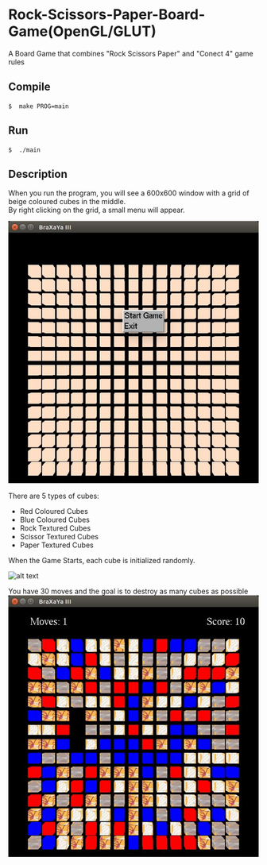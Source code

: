 # Rock-Scissors-Paper-Board-Game(OpenGL/GLUT)
A Board Game that combines "Rock Scissors Paper" and "Conect 4" game rules

## Compile  
```{r, engine='bash', count_lines}
$  make PROG=main
```

## Run   
```{r, engine='bash', count_lines}
$  ./main
```

## Description

When you run the program, you will see a 600x600 window with a grid of beige coloured cubes in the middle.  
By right clicking on the grid, a small menu will appear.  

![alt text](https://github.com/irineos/Rock-Scissors-Paper-Board-Game/blob/main/start.png)  

There are 5 types of cubes:  
  - Red Coloured Cubes  
  - Blue Coloured Cubes
  - Rock Textured Cubes
  - Scissor Textured Cubes
  - Paper Textured Cubes
  
When the Game Starts, each cube is initialized randomly.

![alt text](https://github.com/irineos/Rock-Scissors-Paper-Board-Game/blob/main/game.png)  

You have 30 moves and the goal is to destroy as many cubes as possible
![alt text](https://github.com/irineos/Rock-Scissors-Paper-Board-Game/blob/main/gameplay.png)  

